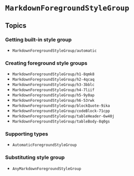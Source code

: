 # ``MarkdownForegroundStyleGroup``

## Topics

### Getting built-in style group

- ``MarkdownForegroundStyleGroup/automatic``

### Creating foreground style groups

- ``MarkdownForegroundStyleGroup/h1-8qmk8``
- ``MarkdownForegroundStyleGroup/h2-4qcaq``
- ``MarkdownForegroundStyleGroup/h3-3bblc``
- ``MarkdownForegroundStyleGroup/h4-7liif``
- ``MarkdownForegroundStyleGroup/h5-9y0ap``
- ``MarkdownForegroundStyleGroup/h6-53rwk``
- ``MarkdownForegroundStyleGroup/blockQuote-9ika``
- ``MarkdownForegroundStyleGroup/codeBlock-71cpp``
- ``MarkdownForegroundStyleGroup/tableHeader-6w40j``
- ``MarkdownForegroundStyleGroup/tableBody-8q0gs``

### Supporting types

- ``AutomaticForegroundStyleGroup``

### Substituting style group

- ``AnyMarkdownForegroundStyleGroup``
